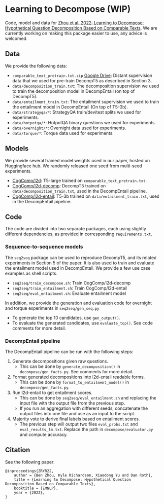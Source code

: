 # Learning to Decompose (WIP)
Code, model and data for [Zhou et al. 2022: Learning to Decompose: Hypothetical Question Decomposition Based on Comparable Texts](https://arxiv.org/pdf/2210.16865.pdf).
We are currently working on making this package easier to use, any advice is welcomed. 

## Data
We provide the following data:
- `comparable_text_pretrain.txt.zip` [Google Drive](https://drive.google.com/file/d/1EI21HDzVl-ajqAUCKOq-PZvJbYRHLxXO/view?usp=share_link): Distant supervision data that we used for pre-train DecompT5 as described in Section 3.
- `data/decomposition_train.txt`: The decomposition supervision we used to train the decomposition model in DecompEntail (on top of DecompT5).
- `data/entailment_train.txt`: The entailment supervision we used to train the entailment model in DecompEntail (On top of T5-3b).
- `data/strategyqa/*`: StrategyQA train/dev/test splits we used for experiments.
- `data/hotpotqa/*`: HotpotQA binary questions we used for experiments.
- `data/overnight/*`: Overnight data used for experiments.
- `data/torque/*`: Torque data used for experiments.

## Models
We provide several trained model weights used in our paper, hosted on Huggingface hub. We randomly released one seed from multi-seed experiments.
- [CogComp/l2d](https://huggingface.co/CogComp/l2d): T5-large trained on `comparable_text_pretrain.txt`.
- [CogComp/l2d-decomp](https://huggingface.co/CogComp/l2d-decomp): DecompT5 trained on `data/decomposition_train.txt`, used in the DecompEntail pipeline.
- [CogComp/l2d-entail](https://huggingface.co/CogComp/l2d-entail): T5-3b trained on `data/entailment_train.txt`, used in the DecompEntail pipeline.

## Code
The code are divided into two separate packages, each using slightly different dependencies, as provided in corresponding `requirements.txt`.
### Sequence-to-sequence models
The `seq2seq` package can be used to reproduce DecompT5, and its related experiments in Section 5 of the paper.
It is also used to train and evaluate the entailment model used in DecompEntail. We provide a few use case examples as shell scripts.
- `seq2seq/train_decompose.sh`: Train CogComp/l2d-decomp
- `seq2seq/train_entailment.sh`: Train CogComp/l2d-entail
- `seq2seq/eval_entailment.sh`: Evaluate entailment model

In addition, we provide the generation and evaluation code for overnight and torque experiments in `seq2seq/gen_seq.py`
- To generate the top 10 candidates, use `gen_output()`.
- To evaluate the generated candidates, use `evaluate_top()`.
See code comments for more detail.

### DecompEntail pipeline
The DecompEntail pipeline can be run with the following steps:
1. Generate decompositions given raw questions. 
    * This can be done by `generate_decomposition()` in `decompose/gen_facts.py`. See comments for more detail.
2. Format generated decompositions into l2d-entail readable forms.
    * This can be done by `format_to_entailment_model()` in `decompose/gen_facts.py`.
3. Run l2d-entail to get entailment scores.
    * This can be done by `seq2seq/eval_entailment.sh` and replacing the input file with the output file from the previous step. 
    * If you run an aggregation with different seeds, concatenate the output files into one file and use as an input to the script.
4. Majority vote to derive final labels based on entailment scores.
    * The previous step will output two files `eval_probs.txt` and `eval_results_lm.txt`. Replace the path in `decompose/evaluator.py` and compute accuracy.

## Citation
See the following paper: 
```
@inproceedings{ZRYR22,
    author = {Ben Zhou, Kyle Richardson, Xiaodong Yu and Dan Roth},
    title = {Learning to Decompose: Hypothetical Question Decomposition Based on Comparable Texts},
    booktitle = {EMNLP},
    year = {2022},
}
```